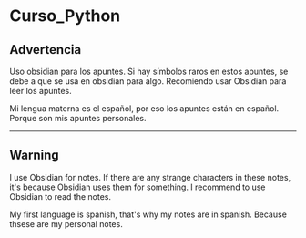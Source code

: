 # Curso_Python

## Advertencia

Uso obsidian para los apuntes. Si hay símbolos raros en estos apuntes, se debe a que se usa en obsidian para algo. Recomiendo usar Obsidian para leer los apuntes.

Mi lengua materna es el español, por eso los apuntes están en español. Porque son mis apuntes personales.

<hr />

## Warning

I use Obsidian for notes. If there are any strange characters in these notes, it's because Obsidian uses them for something. I recommend to use Obsidian to read the notes.

My first language is spanish, that's why my notes are in spanish. Because thsese are my personal notes.
